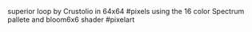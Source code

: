 superior loop by Crustolio in 64x64 #pixels using the 16 color Spectrum pallete and bloom6x6 shader #pixelart 